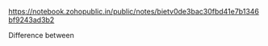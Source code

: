 https://notebook.zohopublic.in/public/notes/bietv0de3bac30fbd41e7b1346bf9243ad3b2


Difference between 